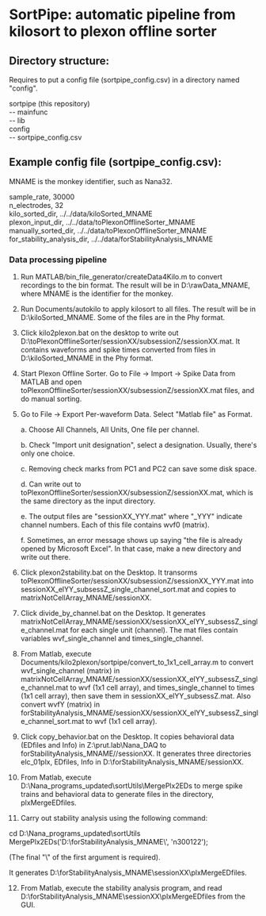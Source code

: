 # SortPipe: automatic pipeline from kilosort to plexon offline sorter

## Directory structure:

Requires to put a config file (sortpipe_config.csv) in a directory named "config".

sortpipe (this repository)\
-- mainfunc\
-- lib\
config\
-- sortpipe_config.csv

## Example config file (sortpipe_config.csv):

MNAME is the monkey identifier, such as Nana32.

sample_rate, 30000\
n_electrodes, 32\
kilo_sorted_dir, ../../data/kiloSorted_MNAME\
plexon_input_dir, ../../data/toPlexonOfflineSorter_MNAME\
manually_sorted_dir, ../../data/toPlexonOfflineSorter_MNAME\
for_stability_analysis_dir, ../../data/forStabilityAnalysis_MNAME

### Data processing pipeline

1.  Run MATLAB/bin_file_generator/createData4Kilo.m to convert recordings to the bin format. The result will be in D:\\rawData_MNAME, where MNAME is the identifier for the monkey.

2. Run Documents/autokilo to apply kilosort to all files. The result will be in D:\\kiloSorted_MNAME. Some of the files are in the Phy format.

3. Click kilo2plexon.bat on the desktop to write out D:\\toPlexonOfflineSorter/sessionXX/subsessionZ/sessionXX.mat. It contains waveforms and spike times converted from files in D:\\kiloSorted_MNAME in the Phy format.

4. Start Plexon Offline Sorter. Go to File -> Import -> Spike Data from MATLAB and open toPlexonOfflineSorter/sessionXX/subsessionZ/sessionXX.mat files, and do manual sorting.

5. Go to File -> Export Per-waveform Data. Select "Matlab file" as Format.

    a. Choose All Channels, All Units, One file per channel.

    b. Check "Import unit designation", select a designation. Usually, there's only one choice.

    c. Removing check marks from PC1 and PC2 can save some disk space.

    d. Can write out to toPlexonOfflineSorter/sessionXX/subsessionZ/sessionXX.mat, which is the same directory as the input directory.

    e. The output files are "sessionXX_YYY.mat" where "_YYY" indicate channel numbers. Each of this file contains wvf0 (matrix).

    f. Sometimes, an error message shows up saying "the file is already opened by Microsoft Excel". In that case, make a new directory and write out there.

6. Click plexon2stability.bat on the Desktop. It transorms toPlexonOfflineSorter/sessionXX/subsessionZ/sessionXX_YYY.mat into sessionXX_elYY_subsessZ_single_channel_sort.mat and copies to matrixNotCellArray_MNAME/sessionXX.

7. Click divide_by_channel.bat on the Desktop. It generates matrixNotCellArray_MNAME/sessionXX/sessionXX_elYY_subsessZ_single_channel.mat for each single unit (channel). The mat files contain variables wvf_single_channel and times_single_channel.

8. From Matlab, execute Documents/kilo2plexon/sortpipe/convert_to_1x1_cell_array.m to convert wvf_single_channel (matrix)
 in matrixNotCellArray_MNAME/sessionXX/sessionXX_elYY_subsessZ_single_channel.mat to wvf (1x1 cell array), and times_single_channel to times (1x1 cell array), then save them in sessionXX_elYY_subsessZ.mat. Also convert wvfY (matrix) in forStabilityAnalysis_MNAME/sessionXX/sessionXX_elYY_subsessZ_single_channel_sort.mat to wvf (1x1 cell array).

9. Click copy_behavior.bat on the Desktop. It copies behavioral data (EDfiles and Info) in Z:\\prut.lab\\Nana_DAQ to forStabilityAnalysis_MNAME//sessionXX. It generates three directories elc_01plx, EDfiles, Info in D:\\forStabilityAnalysis_MNAME/sessionXX.

10. From Matlab, execute D:\\Nana_programs_updated\\sortUtils\\MergePlx2EDs to merge spike trains and behavioral data to generate files in the directory, plxMergeEDfiles.

11. Carry out stability analysis using the following command:

cd D:\\Nana_programs_updated\\sortUtils
MergePlx2EDs('D:\\forStabilityAnalysis_MNAME\\', 'n300122');

(The final "\\" of the first argument is required).

It generates D:\\forStabilityAnalysis_MNAME\\sessionXX\\plxMergeEDfiles.

12. From Matlab, execute the stability analysis program, and read D:\\forStabilityAnalysis_MNAME\\sessionXX\\plxMergeEDfiles from the GUI.
